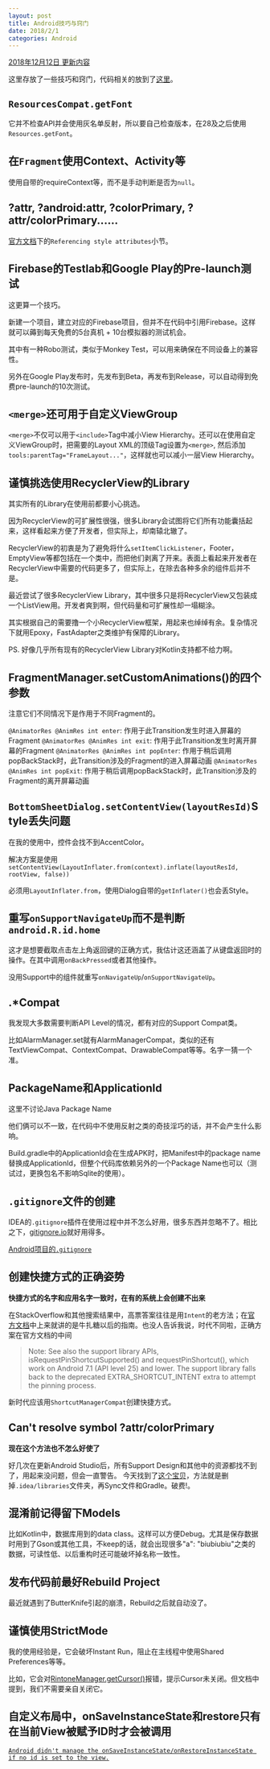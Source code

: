 ```yaml
---
layout: post
title: Android技巧与窍门
date: 2018/2/1
categories: Android
---
```


[2018年12月12日 更新内容](https://github.com/DeweyReed/site/commits/master/source/_posts/android-pitfalls.md)

这里存放了一些技巧和窍门，代码相关的放到了[这里](https://github.com/DeweyReed/AndroidCodeSnippets)。

<!--more-->

## `ResourcesCompat.getFont`

它并不检查API并会使用灰名单反射，所以要自己检查版本，在28及之后使用`Resources.getFont`。

## 在`Fragment`使用Context、Activity等

使用自带的requireContext等，而不是手动判断是否为`null`。

## ?attr, ?android:attr, ?colorPrimary, ?attr/colorPrimary......

[官方文档](https://developer.android.com/guide/topics/resources/providing-resources#ResourcesFromXml)下的`Referencing style attributes`小节。

## Firebase的Testlab和Google Play的Pre-launch测试

这更算一个技巧。

新建一个项目，建立对应的Firebase项目，但并不在代码中引用Firebase。这样就可以薅到每天免费的5台真机 + 10台模拟器的测试机会。

其中有一种Robo测试，类似于Monkey Test，可以用来确保在不同设备上的兼容性。

另外在Google Play发布时，先发布到Beta，再发布到Release，可以自动得到免费pre-launch的10次测试。

## `<merge>`还可用于自定义ViewGroup

`<merge>`不仅可以用于`<include>`Tag中减小View Hierarchy。还可以在使用自定义ViewGroup时，把需要的Layout XML的顶级Tag设置为`<merge>`, 然后添加`tools:parentTag="FrameLayout..."`，这样就也可以减小一层View Hierarchy。

## 谨慎挑选使用RecyclerView的Library

其实所有的Library在使用前都要小心挑选。

因为RecyclerView的可扩展性很强，很多Library会试图将它们所有功能囊括起来，这样看起来方便了开发者，但实际上，却南辕北辙了。

RecyclerView的初衷是为了避免将什么`setItemClickListener`，Footer，EmptyView等都包括在一个类中，而把他们剥离了开来。表面上看起来开发者在RecyclerView中需要的代码更多了，但实际上，在除去各种多余的组件后并不是。

最近尝试了很多RecyclerView Library，其中很多只是将RecyclerView又包装成一个ListView用。开发者爽到啊，但代码量和可扩展性却一塌糊涂。

其实根据自己的需要撸一个小RecyclerView框架，用起来也绰绰有余。复杂情况下就用Epoxy，FastAdapter之类维护有保障的Library。

PS. 好像几乎所有现有的RecyclerView Library对Kotlin支持都不给力啊。

## FragmentManager.setCustomAnimations()的四个参数

注意它们不同情况下是作用于不同Fragment的。

`@AnimatorRes @AnimRes int enter`: 作用于此Transition发生时进入屏幕的Fragment
`@AnimatorRes @AnimRes int exit`: 作用于此Transition发生时离开屏幕的Fragment
`@AnimatorRes @AnimRes int popEnter`: 作用于稍后调用popBackStack时，此Transition涉及的Fragment的进入屏幕动画
`@AnimatorRes @AnimRes int popExit`: 作用于稍后调用popBackStack时，此Transition涉及的Fragment的离开屏幕动画

## `BottomSheetDialog.setContentView(layoutResId)`Style丢失问题

在我的使用中，控件会找不到AccentColor。

解决方案是使用`setContentView(LayoutInflater.from(context).inflate(layoutResId, rootView, false))`

必须用`LayoutInflater.from`，使用Dialog自带的`getInflater()`也会丢Style。

## 重写`onSupportNavigateUp`而不是判断`android.R.id.home`

这才是想要截取点击左上角返回键的正确方式，我估计这还涵盖了从键盘返回时的操作。在其中调用`onBackPressed`或者其他操作。

没用Support中的组件就重写`onNavigateUp`/`onSupportNavigateUp`。

## .*Compat

我发现大多数需要判断API Level的情况，都有对应的Support Compat类。

比如AlarmManager.set就有AlarmManagerCompat，类似的还有TextViewCompat、ContextCompat、DrawableCompat等等。名字一猜一个准。

## PackageName和ApplicationId

这里不讨论Java Package Name

他们俩可以不一致，在代码中不使用反射之类的奇技淫巧的话，并不会产生什么影响。

Build.gradle中的ApplicationId会在生成APK时，把Manifest中的package name替换成ApplicationId，但整个代码库依赖另外的一个Package Name也可以（测试过，更换包名不影响Sqlite的使用）。

## `.gitignore`文件的创建

IDEA的`.gitignore`插件在使用过程中并不怎么好用，很多东西并忽略不了。相比之下，[gitignore.io](https://www.gitignore.io)就好用得多。

[Android项目的`.gitignore`](https://www.gitignore.io/api/java%2Cmacos%2Clinux%2Ckotlin%2Candroid%2Cwindows%2Cintellij%2Candroidstudio)

## 创建快捷方式的正确姿势

**快捷方式的名字和应用名字一致时，在有的系统上会创建不出来**

在StackOverflow和其他搜索结果中，高票答案往往是用`Intent`的老方法；在[官方文档](https://developer.android.com/guide/topics/ui/shortcuts.html)中上来就讲的是牛扎糖以后的指南。也没人告诉我说，时代不同啦，正确方案在官方文档的中间

> Note: See also the support library APIs, isRequestPinShortcutSupported() and requestPinShortcut(), which work on Android 7.1 (API level 25) and lower. The support library falls back to the deprecated EXTRA_SHORTCUT_INTENT extra to attempt the pinning process.

新时代应该用`ShortcutManagerCompat`创建快捷方式。

## Can't resolve symbol ?attr/colorPrimary

**现在这个方法也不怎么好使了**

好几次在更新Android Studio后，所有Support Design和其他中的资源都找不到了，用起来没问题，但会一直警告。
今天找到了[这个宝贝](https://stackoverflow.com/a/48734990/5507158)，方法就是删掉`.idea/libraries`文件夹，再Sync文件和Gradle。破费!。

## 混淆前记得留下Models

比如Kotlin中，数据库用到的data class。这样可以方便Debug。尤其是保存数据时用到了Gson或其他工具，不keep的话，就会出现很多"a": "biubiubiu"之类的数据，可读性低、以后重构时还可能破坏掉名称一致性。

## 发布代码前最好Rebuild Project

最近就遇到了ButterKnife引起的崩溃，Rebuild之后就自动没了。

## 谨慎使用StrictMode

我的使用经验是，它会破坏Instant Run，阻止在主线程中使用Shared Preferences等等。

比如，它会对[RintoneManager.getCursor()](https://developer.android.com/reference/android/media/RingtoneManager.html#getCursor())报错，提示Cursor未关闭。但文档中提到，我们不需要亲自关闭它。

## 自定义布局中，onSaveInstanceState和restore只有在当前View被赋予ID时才会被调用

[```Android didn't manage the onSaveInstanceState/onRestoreInstanceState if no id is set to the view.```](https://stackoverflow.com/a/28586444/5507158)
